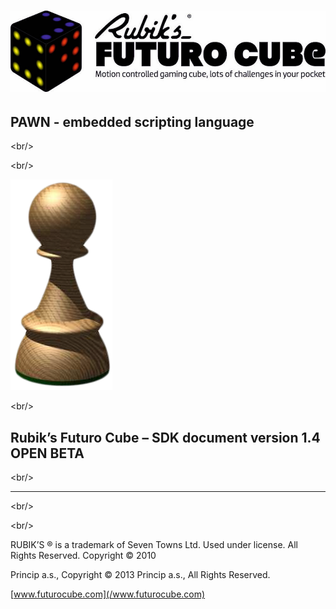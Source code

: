 # ![](/assets/logo.jpg)

## 

## PAWN - embedded scripting language

&lt;br/&gt;

&lt;br/&gt;

![](/assets/Pawn_logo.png)

&lt;br/&gt;

## Rubik’s Futuro Cube – SDK document version 1.4 OPEN BETA

&lt;br/&gt;

---

&lt;br/&gt;

&lt;br/&gt;

RUBIK’S ® is a trademark of Seven Towns Ltd. Used under license. All Rights Reserved. Copyright © 2010

Princip a.s., Copyright © 2013 Princip a.s., All Rights Reserved.

[www.futurocube.com](/www.futurocube.com)


